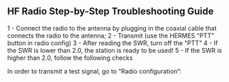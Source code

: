 ## HF Radio Step-by-Step Troubleshooting Guide

1 - Connect the radio to the antenna by plugging in the coaxial cable that connects the radio to the antenna;
2 - Transmit (use the HERMES "PTT" button in radio config)
3 - After reading the SWR, turn off the "PTT"
4 - If the SWR is lower than 2.0, the station is ready to be used!
5 - If the SWR is higher than 2.0, follow the following checks

In order to transmit a test signal, go to “Radio configuration”:
